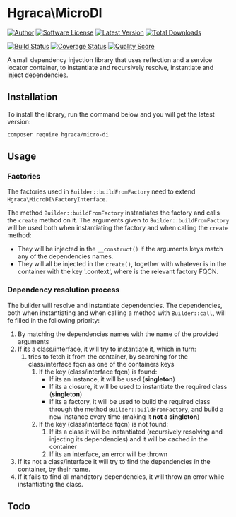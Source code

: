 # Hgraca\MicroDI
[![Author](http://img.shields.io/badge/author-@hgraca-blue.svg?style=flat-square)](https://www.herbertograca.com)
[![Software License](https://img.shields.io/badge/license-MIT-blue.svg?style=flat-square)](LICENSE)
[![Latest Version](https://img.shields.io/github/release/hgraca/php-micro-di.svg?style=flat-square)](https://github.com/hgraca/php-micro-di/releases)
[![Total Downloads](https://img.shields.io/packagist/dt/hgraca/micro-di.svg?style=flat-square)](https://packagist.org/packages/hgraca/micro-di)

[![Build Status](https://img.shields.io/scrutinizer/build/g/hgraca/php-micro-di.svg?style=flat-square)](https://scrutinizer-ci.com/g/hgraca/php-micro-di/build)
[![Coverage Status](https://img.shields.io/scrutinizer/coverage/g/hgraca/php-micro-di.svg?style=flat-square)](https://scrutinizer-ci.com/g/hgraca/php-micro-di/code-structure)
[![Quality Score](https://img.shields.io/scrutinizer/g/hgraca/php-micro-di.svg?style=flat-square)](https://scrutinizer-ci.com/g/hgraca/php-micro-di)

A small dependency injection library that uses reflection and a service locator container, to instantiate and recursively resolve, instantiate and inject dependencies.

## Installation

To install the library, run the command below and you will get the latest version:

```
composer require hgraca/micro-di
```

## Usage

### Factories

The factories used in `Builder::buildFromFactory` need to extend `Hgraca\MicroDI\FactoryInterface`.

The method `Builder::buildFromFactory` instantiates the factory and calls the `create` method on it.
The arguments given to `Builder::buildFromFactory` will be used both when instantiating the factory and when
calling the `create` method:
* They will be injected in the `__construct()` if the arguments keys match any of the dependencies names.
* They will all be injected in the `create()`, together with whatever is in the container with the key
'<factoryFQNC>.context', where <factoryFQNC> is the relevant factory FQCN.

### Dependency resolution process

The builder will resolve and instantiate dependencies. The dependencies, both when instantiating and when calling
a method with  `Builder::call`, will fe filled in the following priority:

1. By matching the dependencies names with the name of the provided arguments
2. If its a class/interface, it will try to instantiate it, which in turn:
    1. tries to fetch it from the container, by searching for the class/interface fqcn as one of the containers keys
        1. If the key (class/interface fqcn) is found:
            * If its an instance, it will be used (**singleton**)
            * If its a closure, it will be used to instantiate the required class (**singleton**)
            * If its a factory, it will be used to build the required class through the method
            `Builder::buildFromFactory`, and build a new instance every time (making it **not a singleton**)
        2. If the key (class/interface fqcn) is not found:
            1. If its a class it will be instantiated (recursively resolving and injecting its dependencies) and it
            will be cached in the container
            2. If its an interface, an error will be thrown
3. If its not a class/interface it will try to find the dependencies in the container, by their name.
4. If it fails to find all mandatory dependencies, it will throw an error while instantiating the class.

## Todo
